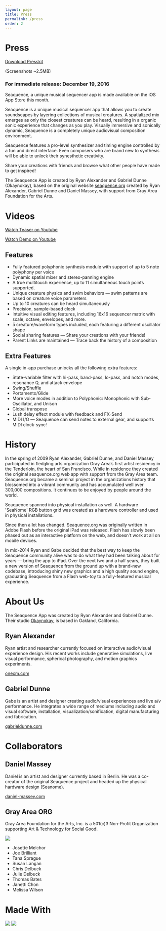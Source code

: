 ```yaml
---
layout: page
title: Press
permalink: /press
order: 2
---
```


# Press

<a href="seaquence-presskit.zip" class="button">Download Presskit</a>

(Screenshots ~2.5MB)

### For immediate release: December 19, 2016

Seaquence, a unique musical sequencer app is made available on the iOS App Store this month.

Seaquence is a unique musical sequencer app that allows you to create soundscapes by layering collections of musical creatures. A spatialized mix emerges as only the closest creatures can be heard, resulting in a organic sonic experience that changes as you play. Visually immersive and sonically dynamic, Seaquence is a completely unique audiovisual composition environment.

Seaquence features a pro-level synthesizer and timing engine controlled by a fun and direct interface. Even composers who are brand new to synthesis will be able to unlock their synesthetic creativity.

Share your creations with friends and browse what other people have made to get inspired!

The Seaquence App is created by Ryan Alexander and Gabriel Dunne (Okaynokay), based on the original website [seaquence.org](http://seaquence.org) created by Ryan Alexander, Gabriel Dunne and Daniel Massey, with support from Gray Area Foundation for the Arts.



# Videos

<a class="button" href="https://www.youtube.com/watch?v=V_iArMbGdnc">Watch Teaser on Youtube</a>

<a class="button" href="https://www.youtube.com/watch?v=sO59g51Ich8">Watch Demo on Youtube</a>



## Features

  - Fully featured polyphonic synthesis module with support of up to 5 note polyphony per voice
  - Dynamic spatial mixer and stereo-panning engine
  - A true multitouch experience, up to 11 simultaneous touch points supported.
  - Unique creature physics and swim behaviors — swim patterns are based on creature voice parameters
  - Up to 10 creatures can be heard simultaneously
  - Precision, sample-based clock
  - Intuitive visual editing features, including 16x16 sequencer matrix with scale, octave, envelopes, and more.
  - 5 creature/waveform types included, each featuring a different oscillator shape
  - Social sharing features — Share your creations with your friends!
  - Parent Links are maintained — Trace back the history of a composition

## Extra Features

A single in-app purchase unlocks all the following extra features:

  - State-variable filter with hi-pass, band-pass, lo-pass, and notch modes, resonance Q, and attack envelope
  - Swing/Shuffle
  - Portamento/Glide
  - More voice modes in addition to Polyphonic: Monophonic with Sub-Oscillator, and Unison
  - Global transpose
  - Lush delay effect module with feedback and FX-Send
  - MIDI I/O — Seaquence can send notes to external gear, and supports MIDI clock-sync!


# History

In the spring of 2009 Ryan Alexander, Gabriel Dunne, and Daniel Massey participated in fledgling arts organization Gray Area’s first artist residency in the Tenderloin, the heart of San Francisco. While in residence they created the original seaquence.org web app with support from the Gray Area team. Seaquence.org became a seminal project in the organizations history that blossomed into a vibrant community and has accumulated well over 300,000 compositions. It continues to be enjoyed by people around the world.

Seaquence spanned into physical installation as well. A hardware 'SeaNome' RGB button grid was created as a hardware controller and used in physical installations.

Since then a lot has changed. Seaquence.org was originally written in Adobe Flash before the original iPad was released. Flash has slowly been phased out as an interactive platform on the web, and doesn't work at all on mobile devices.

In mid-2014 Ryan and Gabe decided that the best way to keep the Seaquence community alive was to do what they had been talking about for years — bring the app to iPad. Over the next two and a half years, they built a new version of Seaquence from the ground up with a brand-new codebase, introducing shiny new graphics and a high quality sound engine, graduating Seaquence from a Flash web-toy to a fully-featured musical experience.



# About Us

The Seaquence App was created by Ryan Alexander and Gabriel Dunne. Their studio [Okaynokay](http://okaynokay.xyz), is based in Oakland, California.

## Ryan Alexander

Ryan artist and researcher currently focused on interactive audio/visual experience design. His recent works include generative simulations, live visual performance, spherical photography, and motion graphics experiments.

[onecm.com](http://onecm.com)

## Gabriel Dunne

Gabe is an artist and designer creating audio/visual experiences and live a/v performance. He integrates a wide range of mediums including audio and visual software, installation, visualization/sonification, digital manufacturing and fabrication.

[gabrieldunne.com](http://gabrieldunne.com)


# Collaborators

## Daniel Massey

Daniel is an artist and designer currently based in Berlin. He was a co-creator of the original Seaquence project and headed up the physical hardware design (Seanome).

[daniel-massey.com](http://daniel-massey.com)

## Gray Area ORG

Gray Area Foundation for the Arts, Inc. is a 501(c)3 Non-Profit Organization supporting Art & Technology for Social Good.

<a href="http://grayarea.org">
<img src="{{site.baseurl}}/images/logos/grayarea.svg" />
</a>

  - Josette Melchor
  - Joe Brilliant
  - Tana Sprague
  - Susan Langan
  - Chris Delbuck
  - Julie Delbuck
  - Thomas Bates
  - Janetti Chon
  - Melissa Wilson

# Made With

<img src="{{site.baseurl}}/images/logos/cinder.svg"  />

<img src="{{site.baseurl}}/images/logos/puredata.png" />
